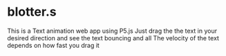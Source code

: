 # blotter.s
This is a Text animation web app using P5.js
Just drag the the text in your desired direction and see the text bouncing and all
The velocity of the text depends on how fast you drag it
